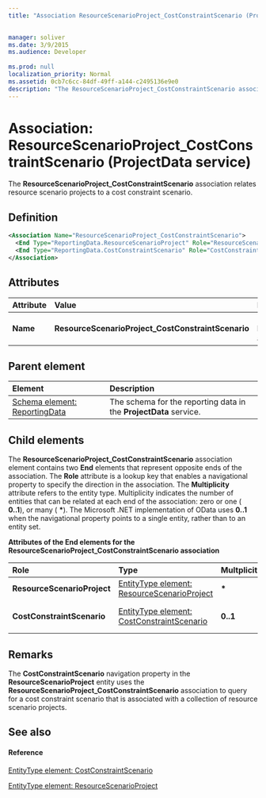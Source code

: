 ```yaml
---
title: "Association ResourceScenarioProject_CostConstraintScenario (ProjectData service)"

 
manager: soliver
ms.date: 3/9/2015
ms.audience: Developer
 
ms.prod: null
localization_priority: Normal
ms.assetid: 0cb7c6cc-84df-49ff-a144-c2495136e9e0
description: "The ResourceScenarioProject_CostConstraintScenario association relates resource scenario projects to a cost constraint scenario."
---
```


# Association: ResourceScenarioProject_CostConstraintScenario (ProjectData service)

The **ResourceScenarioProject_CostConstraintScenario** association relates resource scenario projects to a cost constraint scenario. 
  
## Definition

```XML
<Association Name="ResourceScenarioProject_CostConstraintScenario">
  <End Type="ReportingData.ResourceScenarioProject" Role="ResourceScenarioProject" Multiplicity="*" />
  <End Type="ReportingData.CostConstraintScenario" Role="CostConstraintScenario" Multiplicity="0..1" />
</Association>
```

## Attributes

|**Attribute**|**Value**|**Description**|
|:-----|:-----|:-----|
|**Name** <br/> |**ResourceScenarioProject_CostConstraintScenario** <br/> |Identifies the two entity types that form the **ResourceScenarioProject_CostConstraintScenario** association.  <br/> |
   
## Parent element

|**Element**|**Description**|
|:-----|:-----|
|[Schema element: ReportingData](schema-reportingdata-projectdata-service.md) <br/> |The schema for the reporting data in the **ProjectData** service.  <br/> |
   
## Child elements

The **ResourceScenarioProject_CostConstraintScenario** association element contains two **End** elements that represent opposite ends of the association. The **Role** attribute is a lookup key that enables a navigational property to specify the direction in the association. The **Multiplicity** attribute refers to the entity type. Multiplicity indicates the number of entities that can be related at each end of the association: zero or one ( **0..1**), or many ( **\***). The Microsoft .NET implementation of OData uses **0..1** when the navigational property points to a single entity, rather than to an entity set. 
  
**Attributes of the End elements for the ResourceScenarioProject_CostConstraintScenario association**

|**Role**|**Type**|**Multplicity**|**Description**|
|:-----|:-----|:-----|:-----|
|**ResourceScenarioProject** <br/> |[EntityType element: ResourceScenarioProject](entitytype-resourcescenarioproject-projectdata-service.md) <br/> |**\*** <br/> |The collection of resource scenario projects in the reporting tables.  <br/> |
|**CostConstraintScenario** <br/> |[EntityType element: CostConstraintScenario](entitytype-costconstraintscenario-projectdata-service.md) <br/> |**0..1** <br/> |The cost constraint scenario object in the **ResourceScenarioProject_CostConstraintScenario** association.  <br/> |
   
## Remarks

The **CostConstraintScenario** navigation property in the **ResourceScenarioProject** entity uses the **ResourceScenarioProject_CostConstraintScenario** association to query for a cost constraint scenario that is associated with a collection of resource scenario projects. 
  
## See also

#### Reference

[EntityType element: CostConstraintScenario](entitytype-costconstraintscenario-projectdata-service.md)
  
[EntityType element: ResourceScenarioProject](entitytype-resourcescenarioproject-projectdata-service.md)

